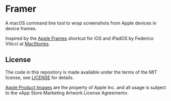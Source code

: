 # Framer

A macOS command line tool to wrap screenshots from Apple devices in device frames.

Inspired by the [Apple Frames](https://www.macstories.net/shortcuts/) shortcut for iOS and iPadOS by Federico Viticci at [MacStories](https://www.macstories.net).

## License

The code in this repository is made available under the terms of the MIT license, see [LICENSE](LICENSE) for details.

[Apple Product Images](https://developer.apple.com/app-store/marketing/guidelines/#section-products) are the property of Apple Inc. and all usage is subject to the «App Store Marketing Artwork License Agreement».
